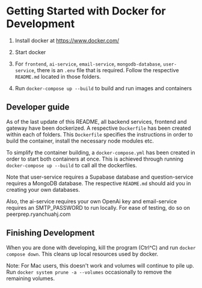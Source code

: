 # Getting Started with Docker for Development

1. Install docker at https://www.docker.com/

2. Start docker

3. For `frontend`, `ai-service`, `email-service`, `mongodb-database`, `user-service`, there is an `.env` file that is required. 
    Follow the respective `README.md` located in those folders.

4. Run `docker-compose up --build` to build and run images and containers

## Developer guide

As of the last update of this README, all backend services, frontend and gateway have been dockerized. A respective `Dockerfile` has been created within each of folders. This `Dockerfile` specifies the instructions in order to build the container, install the necessary node modules etc. 

To simplify the container building, a `docker-compose.yml` has been created in order to start both containers at once. This is achieved through running `docker-compose up --build` to call all the dockerfiles.

Note that user-service requires a Supabase database and question-service requires a MongoDB database. The respective `README.md` should aid you in creating your own databases.

Also, the ai-service requires your own OpenAi key and email-service requires an SMTP_PASSWORD to run locally. For ease of testing, do so on peerprep.ryanchuahj.com

## Finishing Development

When you are done with developing, kill the program (Ctrl^C) and run `docker compose down`. This cleans up local resources used by docker.

Note: For Mac users, this doesn't work and volumes will continue to pile up. Run `docker system prune -a --volumes` occasionally to remove the remaining volumes.